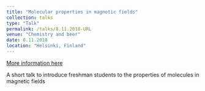 ```yaml
---
title: "Molecular properties in magnetic fields"
collection: talks
type: "Talk"
permalink: /talks/8.11.2018-URL
venue: "Chemistry and beer"
date: 8.11.2018
location: "Helsinki, Finland"
---
```


[More information here](URLL)

A short talk to introduce freshman students to the properties of molecules in magnetic fields
